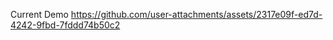 

Current Demo
https://github.com/user-attachments/assets/2317e09f-ed7d-4242-9fbd-7fddd74b50c2







